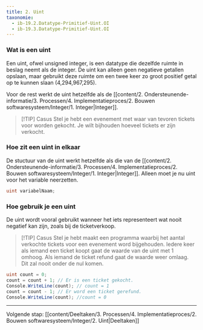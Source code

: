 ```yaml
---
title: 2. Uint
taxonomie:
  - ib-19.2.Datatype-Primitief-Uint.OI
  - ib-19.3.Datatype-Primitief-Uint.OI
---
```


### Wat is een uint 
Een uint, ofwel unsigned integer, is een datatype die dezelfde ruimte in beslag neemt als de integer. De uint kan alleen geen negatieve getallen opslaan, maar gebruikt deze ruimte om een twee keer zo groot positief getal op te kunnen slaan (4,294,967,295). 

Voor de rest werkt de uint hetzelfde als de [[content/2. Ondersteunende-informatie/3. Processen/4. Implementatieproces/2. Bouwen softwaresysteem/Integer/1. Integer|Integer]].

> [!TIP] Casus
> Stel je hebt een evenement met waar van tevoren tickets voor worden gekocht. Je wilt bijhouden hoeveel tickets er zijn verkocht.  

### Hoe zit een uint in elkaar

De stuctuur van de uint werkt hetzelfde als die van de [[content/2. Ondersteunende-informatie/3. Processen/4. Implementatieproces/2. Bouwen softwaresysteem/Integer/1. Integer|Integer]]. Alleen moet je nu uint voor het variable neerzetten.

```C#
uint variabelNaam;
```

### Hoe gebruik je een uint
De uint wordt vooral gebruikt wanneer het iets representeert wat nooit negatief kan zijn, zoals bij de ticketverkoop.

> [!TIP] Casus
> Stel je hebt maakt een programma waarbij het aantal verkochte tickets voor een evenement word bijgehouden. Iedere keer als iemand een ticket koopt gaat de waarde van de uint met 1 omhoog. Als iemand de ticket refund gaat de waarde weer omlaag. Dit zal nooit onder de nul komen. 

```C#
uint count = 0; 
count = count + 1; // Er is een ticket gekocht.
Console.WriteLine(count); // count = 1
count = count - 1; // Er word een ticket gerefund.
Console.WriteLine(count); //count = 0
```


---
Volgende stap: [[content/Deeltaken/3. Processen/4. Implementatieproces/2. Bouwen softwaresysteem/Integer/2. Uint|Deeltaken]]